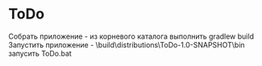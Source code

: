 # ToDo
Собрать приложение - из корневого каталога выполнить gradlew build
Запустить приложение - \build\distributions\ToDo-1.0-SNAPSHOT\bin запусить ToDo.bat
